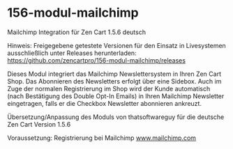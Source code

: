 # 156-modul-mailchimp
Mailchimp Integration für Zen Cart 1.5.6 deutsch

Hinweis: 
Freigegebene getestete Versionen für den Einsatz in Livesystemen ausschließlich unter Releases herunterladen:
https://github.com/zencartpro/156-modul-mailchimp/releases

Dieses Modul integriert das Mailchimp Newslettersystem in Ihren Zen Cart Shop.
Das Abonnieren des Newsletters erfolgt über eine Sidebox.
Auch im Zuge der normalen Registrierung im Shop wird der Kunde automatisch (nach Bestätigung des Double Opt-In Emails) in Ihren Mailchimp Newsletter eingetragen, falls er die Checkbox Newsletter abonnieren ankreuzt.

Übersetzung/Anpassung des Moduls von thatsoftwareguy für die deutsche Zen Cart Version 1.5.6

Voraussetzung:
Registrierung bei Mailchimp
www.mailchimp.com
